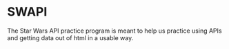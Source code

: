 # SWAPI

The Star Wars API practice program is meant to help us practice using APIs and getting data out of html in a usable way.
